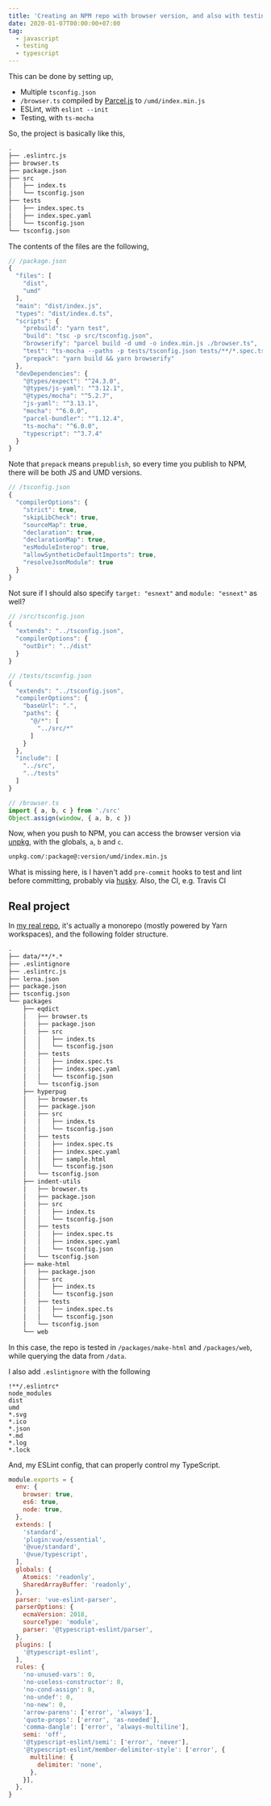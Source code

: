 ```yaml
---
title: 'Creating an NPM repo with browser version, and also with testing and linting'
date: 2020-01-07T00:00:00+07:00
tag:
  - javascript
  - testing
  - typescript
---
```


This can be done by setting up,

- Multiple `tsconfig.json`
- `/browser.ts` compiled by [Parcel.js](https://parceljs.org/) to `/umd/index.min.js`
- ESLint, with `eslint --init`
- Testing, with `ts-mocha`

So, the project is basically like this,

<!-- excerpt_separator -->

```txt
.
├── .eslintrc.js
├── browser.ts
├── package.json
├── src
│   ├── index.ts
│   └── tsconfig.json
├── tests
│   ├── index.spec.ts
│   ├── index.spec.yaml
│   └── tsconfig.json
└── tsconfig.json
```

The contents of the files are the following,

```js
// /package.json
{
  "files": [
    "dist",
    "umd"
  ],
  "main": "dist/index.js",
  "types": "dist/index.d.ts",
  "scripts": {
    "prebuild": "yarn test",
    "build": "tsc -p src/tsconfig.json",
    "browserify": "parcel build -d umd -o index.min.js ./browser.ts",
    "test": "ts-mocha --paths -p tests/tsconfig.json tests/**/*.spec.ts",
    "prepack": "yarn build && yarn browserify"
  },
  "devDependencies": {
    "@types/expect": "^24.3.0",
    "@types/js-yaml": "^3.12.1",
    "@types/mocha": "^5.2.7",
    "js-yaml": "^3.13.1",
    "mocha": "^6.0.0",
    "parcel-bundler": "^1.12.4",
    "ts-mocha": "^6.0.0",
    "typescript": "^3.7.4"
  }
}
```

Note that `prepack` means `prepublish`, so every time you publish to NPM, there will be both JS and UMD versions.

```js
// /tsconfig.json
{
  "compilerOptions": {
    "strict": true,
    "skipLibCheck": true,
    "sourceMap": true,
    "declaration": true,
    "declarationMap": true,
    "esModuleInterop": true,
    "allowSyntheticDefaultImports": true,
    "resolveJsonModule": true
  }
}
```

Not sure if I should also specify `target: "esnext"` and `module: "esnext"` as well?

```js
// /src/tsconfig.json
{
  "extends": "../tsconfig.json",
  "compilerOptions": {
    "outDir": "../dist"
  }
}
```

```js
// /tests/tsconfig.json
{
  "extends": "../tsconfig.json",
  "compilerOptions": {
    "baseUrl": ".",
    "paths": {
      "@/*": [
        "../src/*"
      ]
    }
  },
  "include": [
    "../src",
    "../tests"
  ]
}
```

```typescript
// /browser.ts
import { a, b, c } from './src'
Object.assign(window, { a, b, c })
```

Now, when you push to NPM, you can access the browser version via [unpkg](https://unpkg.com/), with the globals, `a`, `b` and `c`.

```txt
unpkg.com/:package@:version/umd/index.min.js
```

What is missing here, is I haven't add `pre-commit` hooks to test and lint before committing, probably via [husky](https://www.npmjs.com/package/husky). Also, the CI, e.g. Travis CI

## Real project

In [my real repo](https://github.com/patarapolw/git-publisher), it's actually a monorepo (mostly powered by Yarn workspaces), and the following folder structure.

```txt
.
├── data/**/*.*
├── .eslintignore
├── .eslintrc.js
├── lerna.json
├── package.json
├── tsconfig.json
└── packages
    ├── eqdict
    │   ├── browser.ts
    │   ├── package.json
    │   ├── src
    │   │   ├── index.ts
    │   │   └── tsconfig.json
    │   ├── tests
    │   │   ├── index.spec.ts
    │   │   ├── index.spec.yaml
    │   │   └── tsconfig.json
    │   └── tsconfig.json
    ├── hyperpug
    │   ├── browser.ts
    │   ├── package.json
    │   ├── src
    │   │   ├── index.ts
    │   │   └── tsconfig.json
    │   ├── tests
    │   │   ├── index.spec.ts
    │   │   ├── index.spec.yaml
    │   │   ├── sample.html
    │   │   └── tsconfig.json
    │   └── tsconfig.json
    ├── indent-utils
    │   ├── browser.ts
    │   ├── package.json
    │   ├── src
    │   │   ├── index.ts
    │   │   └── tsconfig.json
    │   ├── tests
    │   │   ├── index.spec.ts
    │   │   ├── index.spec.yaml
    │   │   └── tsconfig.json
    │   └── tsconfig.json
    ├── make-html
    │   ├── package.json
    │   ├── src
    │   │   ├── index.ts
    │   │   └── tsconfig.json
    │   ├── tests
    │   │   ├── index.spec.ts
    │   │   └── tsconfig.json
    │   └── tsconfig.json
    └── web
```

In this case, the repo is tested in `/packages/make-html` and `/packages/web`, while querying the data from `/data`.

I also add `.eslintignore` with the following

```ignore
!**/.eslintrc*
node_modules
dist
umd
*.svg
*.ico
*.json
*.md
*.log
*.lock
```

And, my ESLint config, that can properly control my TypeScript.

```js
module.exports = {
  env: {
    browser: true,
    es6: true,
    node: true,
  },
  extends: [
    'standard',
    'plugin:vue/essential',
    '@vue/standard',
    '@vue/typescript',
  ],
  globals: {
    Atomics: 'readonly',
    SharedArrayBuffer: 'readonly',
  },
  parser: 'vue-eslint-parser',
  parserOptions: {
    ecmaVersion: 2018,
    sourceType: 'module',
    parser: '@typescript-eslint/parser',
  },
  plugins: [
    '@typescript-eslint',
  ],
  rules: {
    'no-unused-vars': 0,
    'no-useless-constructor': 0,
    'no-cond-assign': 0,
    'no-undef': 0,
    'no-new': 0,
    'arrow-parens': ['error', 'always'],
    'quote-props': ['error', 'as-needed'],
    'comma-dangle': ['error', 'always-multiline'],
    semi: 'off',
    '@typescript-eslint/semi': ['error', 'never'],
    '@typescript-eslint/member-delimiter-style': ['error', {
      multiline: {
        delimiter: 'none',
      },
    }],
  },
}

```
